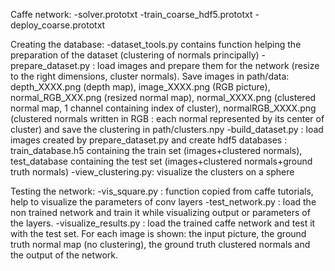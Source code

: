 Caffe network:
-solver.prototxt
-train_coarse_hdf5.prototxt
-deploy_coarse.prototxt

Creating the database:
-dataset_tools.py contains function helping the preparation of the dataset (clustering of normals principally)
-prepare_dataset.py : load images and prepare them for the network (resize to the right dimensions, cluster normals). Save images in path/data: depth_XXXX.png (depth map), image_XXXX.png (RGB picture), normal_RGB_XXX.png (resized normal map), normal_XXXX.png (clustered normal map, 1 channel containing index of cluster), normalRGB_XXXX.png (clustered normals written in RGB : each normal represented by its center of cluster) and save the clustering in path/clusters.npy
-build_dataset.py : load images created by prepare_dataset.py and create hdf5 databases : train_database.h5 containing the train set (images+clustered normals), test_database containing the test set (images+clustered normals+ground truth normals)
-view_clustering.py: visualize the clusters on a sphere

Testing the network:
-vis_square.py : function copied from caffe tutorials, help to visualize the parameters of conv layers
-test_network.py : load the non trained network and train it while visualizing output or parameters of the layers.
-visualize_results.py : load the trained caffe network and test it with the test set. For each image is shown: the input picture, the ground truth normal map (no clustering), the ground truth clustered normals and the output of the network.